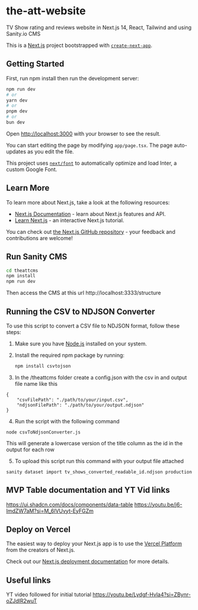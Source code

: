 # the-att-website
TV Show rating and reviews website in Next.js 14, React, Tailwind and using Sanity.io CMS

This is a [Next.js](https://nextjs.org/) project bootstrapped with [`create-next-app`](https://github.com/vercel/next.js/tree/canary/packages/create-next-app).

## Getting Started

First, run npm install then run the development server:

```bash
npm run dev
# or
yarn dev
# or
pnpm dev
# or
bun dev
```

Open [http://localhost:3000](http://localhost:3000) with your browser to see the result.

You can start editing the page by modifying `app/page.tsx`. The page auto-updates as you edit the file.

This project uses [`next/font`](https://nextjs.org/docs/basic-features/font-optimization) to automatically optimize and load Inter, a custom Google Font.

## Learn More

To learn more about Next.js, take a look at the following resources:

- [Next.js Documentation](https://nextjs.org/docs) - learn about Next.js features and API.
- [Learn Next.js](https://nextjs.org/learn) - an interactive Next.js tutorial.

You can check out [the Next.js GitHub repository](https://github.com/vercel/next.js/) - your feedback and contributions are welcome!

## Run Sanity CMS
```bash
cd theattcms
npm install
npm run dev
```
Then access the CMS at this url
http://localhost:3333/structure

## Running the CSV to NDJSON Converter

To use this script to convert a CSV file to NDJSON format, follow these steps:

1. Make sure you have [Node.js](https://nodejs.org/) installed on your system.

2. Install the required npm package by running:

   ```bash
   npm install csvtojson

3. In the /theattcms folder create a config.json with the csv in and output file name like this
```
{
    "csvFilePath": "./path/to/your/input.csv",
    "ndjsonFilePath": "./path/to/your/output.ndjson"
}

```
4. Run the script with the following command

`node csvToNdjsonConverter.js`

This will generate a lowercase version of the title column as the id in the output for each row

5. To upload this script run this command with your output file attached

`sanity dataset import tv_shows_converted_readable_id.ndjson production`


## MVP Table documentation and YT Vid links
<https://ui.shadcn.com/docs/components/data-table>
https://youtu.be/j6-ImdZW7aM?si=M_6lVUvyt-EyFGZm

## Deploy on Vercel

The easiest way to deploy your Next.js app is to use the [Vercel Platform](https://vercel.com/new?utm_medium=default-template&filter=next.js&utm_source=create-next-app&utm_campaign=create-next-app-readme) from the creators of Next.js.

Check out our [Next.js deployment documentation](https://nextjs.org/docs/deployment) for more details.

## Useful links
YT video followed for initial tutorial
https://youtu.be/Lydgf-Hvla4?si=ZBynr-oZJdlR2wuT